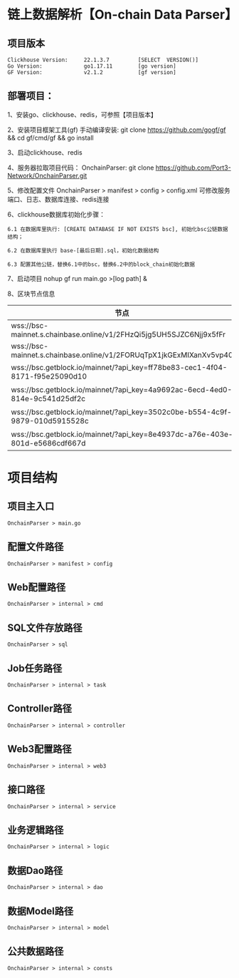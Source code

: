 # 链上数据解析【On-chain Data Parser】

## 项目版本
    Clickhouse Version:     22.1.3.7         [SELECT  VERSION()] 
    Go Version:             go1.17.11        [go version]
    GF Version:             v2.1.2           [gf version]

## 部署项目：
1、安装go、clickhouse、redis，可参照【项目版本】

2、安装项目框架工具(gf)
    手动编译安装: git clone https://github.com/gogf/gf && cd gf/cmd/gf && go install

3、启动clickhouse、redis

4、服务器拉取项目代码：
    OnchainParser: git clone https://github.com/Port3-Network/OnchainParser.git

5、修改配置文件
    OnchainParser > manifest > config > config.xml
    可修改服务端口、日志、数据库连接、redis连接

6、clickhouse数据库初始化步骤：  

    6.1 在数据库里执行: [CREATE DATABASE IF NOT EXISTS bsc], 初始化bsc公链数据结构；

    6.2 在数据库里执行 base-[最后日期].sql，初始化数据结构

    6.3 配置其他公链，替换6.1中的bsc，替换6.2中的block_chain初始化数据

7、启动项目
    nohup gf run main.go >[log path] &
    
8、区块节点信息

|   节点  |   类型  |   来源  |
|---  |--- | --- |
|  wss://bsc-mainnet.s.chainbase.online/v1/2FHzQi5jg5UH5SJZC6Njj9x5fFr   |  全节点   |  console.chainbase.online   |
|  wss://bsc-mainnet.s.chainbase.online/v1/2FORUqTpX1jkGExMIXanXv5vp40   |  全节点   |  console.chainbase.online   |
|  wss://bsc.getblock.io/mainnet/?api_key=ff78be83-cec1-4f04-8171-f95e25090d10   |  TOP200万   |  getblock.io   |
|  wss://bsc.getblock.io/mainnet/?api_key=4a9692ac-6ecd-4ed0-814e-9c541d25df2c   |  TOP200万   |  getblock.io   |
|  wss://bsc.getblock.io/mainnet/?api_key=3502c0be-b554-4c9f-9879-010d5915528c   |  TOP200万   |  getblock.io   |
|  wss://bsc.getblock.io/mainnet/?api_key=8e4937dc-a76e-403e-801d-e5686cdf667d   |  TOP200万   |  getblock.io   |



# 项目结构

## 项目主入口
    OnchainParser > main.go
## 配置文件路径
    OnchainParser > manifest > config
## Web配置路径
    OnchainParser > internal > cmd
## SQL文件存放路径
    OnchainParser > sql
## Job任务路径
    OnchainParser > internal > task
## Controller路径
    OnchainParser > internal > controller
## Web3配置路径
    OnchainParser > internal > web3
## 接口路径
    OnchainParser > internal > service
## 业务逻辑路径
    OnchainParser > internal > logic
## 数据Dao路径
    OnchainParser > internal > dao
## 数据Model路径
    OnchainParser > internal > model
## 公共数据路径
    OnchainParser > internal > consts
